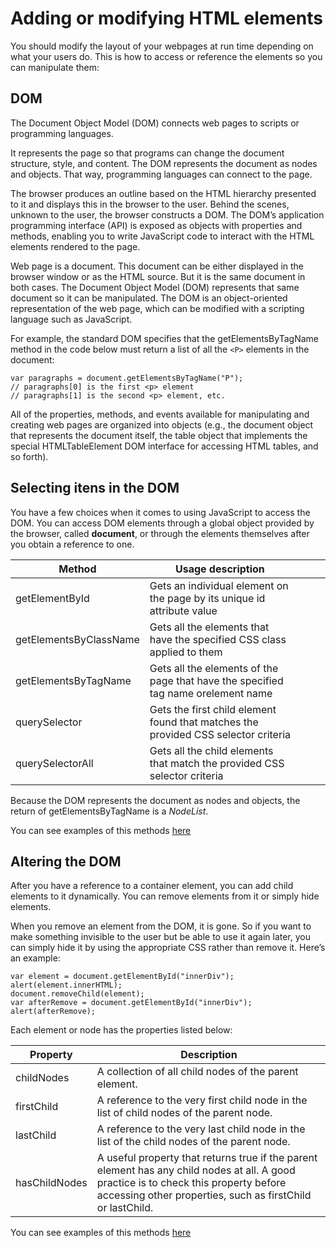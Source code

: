 # Adding or modifying HTML elements

You should modify the layout of your webpages at run time depending on what your users do. This is how to access or reference the elements so you can manipulate them:

## DOM

The Document Object Model (DOM) connects web pages to scripts or programming languages.

It represents the page so that programs can change the document structure, style, and content. The DOM represents the document as nodes and objects. That way, programming languages can connect to the page.

The browser produces an outline based on the HTML hierarchy presented to it and displays this in the browser to the user. Behind the scenes, unknown to the user, the browser constructs a DOM. The DOM’s application programming interface (API) is exposed as objects with properties and methods, enabling you to write JavaScript code to interact with the HTML elements rendered to the page.

Web page is a document. This document can be either displayed in the browser window or as the HTML source. But it is the same document in both cases. The Document Object Model (DOM) represents that same document so it can be manipulated. The DOM is an object-oriented representation of the web page, which can be modified with a scripting language such as JavaScript.

For example, the standard DOM specifies that the getElementsByTagName method in the code below must return a list of all the ```<P>``` elements in the document:

```
var paragraphs = document.getElementsByTagName("P");
// paragraphs[0] is the first <p> element
// paragraphs[1] is the second <p> element, etc.
```

All of the properties, methods, and events available for manipulating and creating web pages are organized into objects (e.g., the document object that represents the document itself, the table object that implements the special HTMLTableElement DOM interface for accessing HTML tables, and so forth).

## Selecting itens in the DOM

You have a few choices when it comes to using JavaScript to access the DOM. You can access DOM elements through a global object provided by the browser, called **document**, or through the elements themselves after you obtain a reference to one.

| Method                  | Usage description                                                                  |   |   |   |
|-------------------------|------------------------------------------------------------------------------------|---|---|---|
| getElementById          | Gets an individual element on the page by its unique id attribute value            |   |   |   |
| getElementsByClassName  | Gets all the elements that have the specified CSS class applied to them            |   |   |   |
| getElementsByTagName    | Gets all the elements of the page that have the specified tag name orelement name  |   |   |   |
| querySelector           | Gets the first child element found that matches the provided CSS selector criteria |   |   |   |
| querySelectorAll        | Gets all the child elements that match the provided CSS selector criteria          |   |   |   |

Because the DOM represents the document as nodes and objects, the return of getElementsByTagName is a *NodeList*.

You can see examples of this methods [here](examples/html-selecting-itens-in-the-DOM.html)

## Altering the DOM

After you have a reference to a container element, you can add child elements to it dynamically. You can remove elements from it or simply hide elements.

When you remove an element from the DOM, it is gone. So if you want to make something invisible to the user but be able to use it again later, you can simply hide it by using the appropriate CSS rather than remove it. Here’s an example:

```
var element = document.getElementById("innerDiv");
alert(element.innerHTML);
document.removeChild(element);
var afterRemove = document.getElementById("innerDiv");
alert(afterRemove);
```

Each element or node has the properties listed below:

| Property      | Description                                                                                                                                                                                         |
|---------------|-----------------------------------------------------------------------------------------------------------------------------------------------------------------------------------------------------|
| childNodes    | A collection of all child nodes of the parent element.                                                                                                                                              |
| firstChild    | A reference to the very first child node in the list of child nodes of the parent node.                                                                                                             |
| lastChild     | A reference to the very last child node in the list of the child nodes of the parent node.                                                                                                          |
| hasChildNodes | A useful property that returns true if the parent element has any child nodes at all. A good practice is to check this property before accessing other properties, such as firstChild or lastChild. |



You can see examples of this methods [here](examples/html-altering-the-DOM.html)
